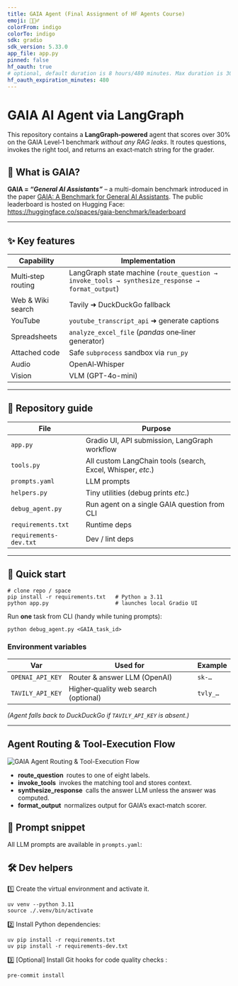 ```yaml
---
title: GAIA Agent (Final Assignment of HF Agents Course)
emoji: 🕵🏻‍♂️
colorFrom: indigo
colorTo: indigo
sdk: gradio
sdk_version: 5.33.0
app_file: app.py
pinned: false
hf_oauth: true
# optional, default duration is 8 hours/480 minutes. Max duration is 30 days/43200 minutes.
hf_oauth_expiration_minutes: 480
---
```



# GAIA AI Agent via LangGraph

This repository contains a **LangGraph‑powered** agent that scores over 30% on the GAIA Level‑1 benchmark *without any RAG leaks*.
It routes questions, invokes the right tool, and returns an exact‑match string for the grader.

## 📜 What is GAIA?

**GAIA = _“General AI Assistants”_** – a multi-domain benchmark introduced in the paper   [GAIA: A Benchmark for General AI Assistants](https://arxiv.org/abs/2311.12983).
The public leaderboard is hosted on Hugging Face:
<https://huggingface.co/spaces/gaia-benchmark/leaderboard>

---

## ✨ Key features

| Capability | Implementation |
|------------|---------------|
| Multi‑step routing | LangGraph state machine (`route_question → invoke_tools → synthesize_response → format_output`) |
| Web & Wiki search | Tavily ➜ DuckDuckGo fallback |
| YouTube | `youtube_transcript_api` ➜ generate captions |
| Spreadsheets | `analyze_excel_file` (*pandas* one‑liner generator) |
| Attached code | Safe `subprocess` sandbox via `run_py` |
| Audio | OpenAI‑Whisper |
| Vision | VLM (GPT-4o-mini)|

---

## 📂 Repository guide

| File | Purpose |
|------|---------|
| `app.py` | Gradio UI, API submission, LangGraph workflow |
| `tools.py` | All custom LangChain tools (search, Excel, Whisper, *etc*.) |
| `prompts.yaml` | LLM prompts |
| `helpers.py` | Tiny utilities (debug prints *etc*.) |
| `debug_agent.py` | Run agent on a single GAIA question from CLI |
| `requirements.txt` | Runtime deps |
| `requirements-dev.txt` | Dev / lint deps |

---

## 🚀 Quick start

    # clone repo / space
    pip install -r requirements.txt   # Python ≥ 3.11
    python app.py                     # launches local Gradio UI

Run **one** task from CLI (handy while tuning prompts):

    python debug_agent.py <GAIA_task_id>

### Environment variables

| Var | Used for | Example |
|-----|----------|---------|
| `OPENAI_API_KEY` | Router & answer LLM (OpenAI) | `sk‑…` |
| `TAVILY_API_KEY` | Higher‑quality web search (optional) | `tvly_…` |

*(Agent falls back to DuckDuckGo if `TAVILY_API_KEY` is absent.)*

---

##  Agent Routing & Tool-Execution Flow


![GAIA  Agent Routing & Tool-Execution Flow](agent_routing.png)

- **route_question** routes to one of eight labels.
- **invoke_tools** invokes the matching tool and stores context.
- **synthesize_response** calls the answer LLM unless the answer was computed.
- **format_output** normalizes output for GAIA’s exact‑match scorer.


## 📝 Prompt snippet

All LLM prompts are available in `prompts.yaml`:

## 🛠️ Dev helpers

1️⃣ Create the virtual environment and activate it.

```
uv venv --python 3.11
source ./.venv/bin/activate
```

2️⃣ Install Python dependencies:

```
uv pip install -r requirements.txt
uv pip install -r requirements-dev.txt
```

3️⃣ [Optional] Install Git hooks for code quality checks :

```
pre-commit install
```
